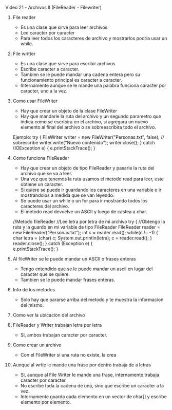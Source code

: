 Video 21 - Archivos II (FileReader - Filewriter)



1. File reader 
    - Es una clase que sirve para leer archivos
    - Lee caracter por caracter
    - Para leer todos los caracteres de archivo 
    y mostrarlos podria usar un while.



2. File writter
    - Es una clase que sirve para escribir archivos 
    - Escribe caracter a caracter.
    - Tambien se le puede mandar una cadena entera 
    pero su funcionamiento principal es caracter 
    a caracter.
    - Internamente aunque se le mande una palabra 
    funciona caracter por caracter, uno a la vez.



3. Como usar FileWriter 
    - Hay que crear un objeto de la clase FileWriter 
    - Hay que mandarle la ruta del archivo y un segundo parametro 
    que indica como se escribira en el archivo, si agregara 
    un nuevo elemento al final del archivo o se sobreescribira 
    todo el archivo.

    Ejemplo:
    try {
        FileWriter writer = new FileWriter("Personas.txt", false); // sobrescribe
        writer.write("Nuevo contenido");
        writer.close();
    } catch (IOException e) {
        e.printStackTrace();
    }


4. Como funciona FileReader
    - Hay que crear un objeto de tipo FileReader y pasarle
    la ruta del archivo que se va a leer.
    - Una vez que tenemos la ruta usamos el metodo read para leer, 
    este obtiene un caracter. 
    - Si quiere se puede ir guardando los caracteres en una variable 
    o ir mostrandolos a medida que se van leyendo.
    - Se puede usar un while o un for para ir mostrando todos 
    los caracteres del archivo. 
    - El metodo read devuelve un ASCII y luego de castea a char.
    	
	//Metodo fileReader 
	//Lee letra por letra de mi archivo 
	try {
		//Obtengo la ruta y la guardo en mi variable de tipo FileReader 
		FileReader reader = new FileReader("Personas.txt");
		int c = reader.read();
		while(c != -1) {
			char letra = (char) c;
			System.out.println(letra);
			c = reader.read();
		}
		reader.close();
	} catch (Exception e) {			
		e.printStackTrace();
	}


5. Al fileWriter se le puede mandar un ASCII
o frases enteras 
    - Tengo entendido que se le puede mandar un ascii en
    lugar del caracter que se quiere. 
    - Tambien se le puede mandar frases enteras.


6. Info de los metodos
    - Solo hay que pararse arriba del metodo y 
    te muestra la informacion del mismo.


7. Como ver la ubicacion del archivo 


8. FileReader y Writer trabajan letra por letra     
    - Si, ambos trabajan caracter por caracter. 

9. Como crear un archivo  
    - Con el FileWriter si una ruta no existe, la 
    crea

10. Aunque al write le mande una frase por dentro trabaja de a letras
    - Si, aunque al File Writer le mande una frase, internamente 
    trabaja caracter por caracter 
    - No escribe toda la cadena de una, sino que escribe un 
    caracter a la vez. 
    - Internamente guarda cada elemento en un vector de char[]
    y escribe elemento por elemento.


